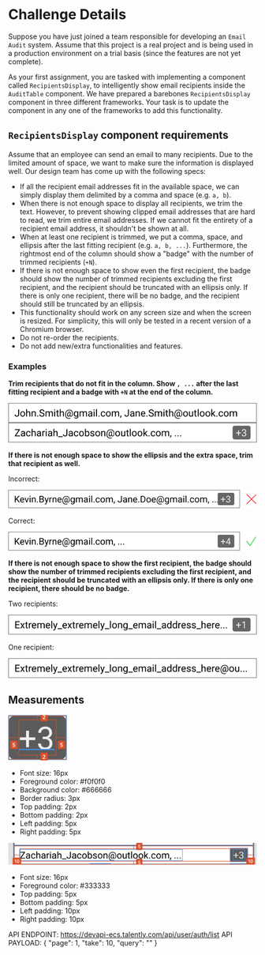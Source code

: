 # Challenge Details

Suppose you have just joined a team responsible for developing an `Email Audit` system. Assume that this project is a real project and is being used in a production
environment on a trial basis (since the features are not yet complete).

As your first assignment, you are tasked with implementing a component called `RecipientsDisplay`, to intelligently show email recipients inside the `AuditTable` component. We have prepared a barebones `RecipientsDisplay` component in three different frameworks. Your task is to update the component in any one of the frameworks to add this functionality.

## `RecipientsDisplay` component requirements

Assume that an employee can send an email to many recipients. Due to the limited amount of space, we want to make sure the information is displayed well. Our design team has come up with the following specs:

- If all the recipient email addresses fit in the available space, we can simply display them delimited by a comma and space (e.g. `a, b`).
- When there is not enough space to display all recipients, we trim the text. However, to prevent showing clipped email addresses that are hard to read, we trim entire email addresses. If we cannot fit the entirety of a recipient email address, it shouldn't be shown at all.
- When at least one recipient is trimmed, we put a comma, space, and ellipsis after the last fitting recipient (e.g. `a, b, ...`). Furthermore, the rightmost end of the column should show a "badge" with the number of trimmed recipients (`+N`).
- If there is not enough space to show even the first recipient, the badge should show the number of trimmed recipients excluding the first recipient, and the recipient should be truncated with an ellipsis only. If there is only one recipient, there will be no badge, and the recipient should still be truncated by an ellipsis.
- This functionality should work on any screen size and when the screen is resized. For simplicity, this will only be tested in a recent version of a Chromium browser.
- Do not re-order the recipients.
- Do not add new/extra functionalities and features.

### Examples

**Trim recipients that do not fit in the column. Show `, ...` after the last fitting recipient and a badge with `+N` at the end of the column.**

![Email trim example 1](Email%20trim%20example%201.svg)

**If there is not enough space to show the ellipsis and the extra space, trim that recipient as well.**

Incorrect:

![Email trim example 2A](Email%20trim%20example%202A.svg)

Correct:

![Email trim example 2B](Email%20trim%20example%202B.svg)

**If there is not enough space to show the first recipient, the badge should show the number of trimmed recipients excluding the first recipient, and the recipient should be truncated with an ellipsis only. If there is only one recipient, there should be no badge.**

Two recipients:

![Email trim example 3A](Email%20trim%20example%203A.svg)

One recipient:

![Email trim example 3B](Email%20trim%20example%203B.svg)

## Measurements

![Badge measurements](Badge%20measurements.png)

- Font size: 16px
- Foreground color: #f0f0f0
- Background color: #666666
- Border radius: 3px
- Top padding: 2px
- Bottom padding: 2px
- Left padding: 5px
- Right padding: 5px

![Cell measurements](Cell%20measurements.png)

- Font size: 16px
- Foreground color: #333333
- Top padding: 5px
- Bottom padding: 5px
- Left padding: 10px
- Right padding: 10px


API ENDPOINT: https://devapi-ecs.talently.com/api/user/auth/list
API PAYLOAD: {
  "page": 1,
  "take": 10,
  "query": ""
}
